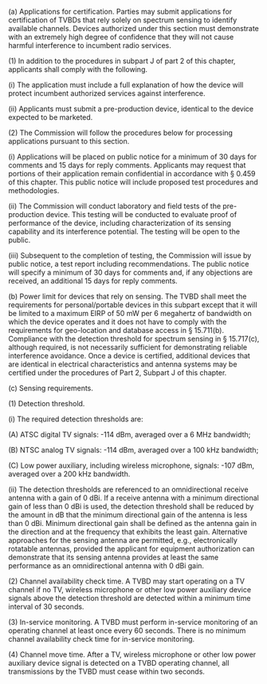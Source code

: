 (a) Applications for certification. Parties may submit applications for certification of TVBDs that rely solely on spectrum sensing to identify available channels. Devices authorized under this section must demonstrate with an extremely high degree of confidence that they will not cause harmful interference to incumbent radio services.

(1) In addition to the procedures in subpart J of part 2 of this chapter, applicants shall comply with the following.

(i) The application must include a full explanation of how the device will protect incumbent authorized services against interference.

(ii) Applicants must submit a pre-production device, identical to the device expected to be marketed.

(2) The Commission will follow the procedures below for processing applications pursuant to this section.

(i) Applications will be placed on public notice for a minimum of 30 days for comments and 15 days for reply comments. Applicants may request that portions of their application remain confidential in accordance with § 0.459 of this chapter. This public notice will include proposed test procedures and methodologies.

(ii) The Commission will conduct laboratory and field tests of the pre-production device. This testing will be conducted to evaluate proof of performance of the device, including characterization of its sensing capability and its interference potential. The testing will be open to the public.

(iii) Subsequent to the completion of testing, the Commission will issue by public notice, a test report including recommendations. The public notice will specify a minimum of 30 days for comments and, if any objections are received, an additional 15 days for reply comments.

(b) Power limit for devices that rely on sensing. The TVBD shall meet the requirements for personal/portable devices in this subpart except that it will be limited to a maximum EIRP of 50 mW per 6 megahertz of bandwidth on which the device operates and it does not have to comply with the requirements for geo-location and database access in § 15.711(b). Compliance with the detection threshold for spectrum sensing in § 15.717(c), although required, is not necessarily sufficient for demonstrating reliable interference avoidance. Once a device is certified, additional devices that are identical in electrical characteristics and antenna systems may be certified under the procedures of Part 2, Subpart J of this chapter.

(c) Sensing requirements.
              

(1) Detection threshold.
              

(i) The required detection thresholds are:

(A) ATSC digital TV signals: -114 dBm, averaged over a 6 MHz bandwidth;

(B) NTSC analog TV signals: -114 dBm, averaged over a 100 kHz bandwidth;

(C) Low power auxiliary, including wireless microphone, signals: -107 dBm, averaged over a 200 kHz bandwidth.

(ii) The detection thresholds are referenced to an omnidirectional receive antenna with a gain of 0 dBi. If a receive antenna with a minimum directional gain of less than 0 dBi is used, the detection threshold shall be reduced by the amount in dB that the minimum directional gain of the antenna is less than 0 dBi. Minimum directional gain shall be defined as the antenna gain in the direction and at the frequency that exhibits the least gain. Alternative approaches for the sensing antenna are permitted, e.g., electronically rotatable antennas, provided the applicant for equipment authorization can demonstrate that its sensing antenna provides at least the same performance as an omnidirectional antenna with 0 dBi gain.

(2) Channel availability check time. A TVBD may start operating on a TV channel if no TV, wireless microphone or other low power auxiliary device signals above the detection threshold are detected within a minimum time interval of 30 seconds.

(3) In-service monitoring. A TVBD must perform in-service monitoring of an operating channel at least once every 60 seconds. There is no minimum channel availability check time for in-service monitoring.

(4) Channel move time. After a TV, wireless microphone or other low power auxiliary device signal is detected on a TVBD operating channel, all transmissions by the TVBD must cease within two seconds.

